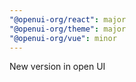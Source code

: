```yaml
---
"@openui-org/react": major
"@openui-org/theme": major
"@openui-org/vue": minor
---
```


New version in open UI
